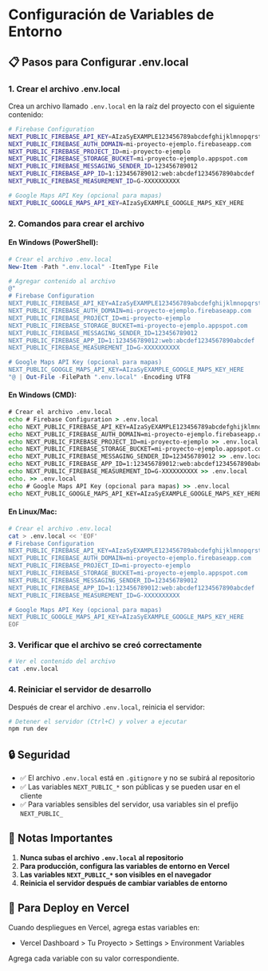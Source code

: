 # Configuración de Variables de Entorno

## 📋 Pasos para Configurar .env.local

### 1. Crear el archivo .env.local

Crea un archivo llamado `.env.local` en la raíz del proyecto con el siguiente contenido:

```bash
# Firebase Configuration
NEXT_PUBLIC_FIREBASE_API_KEY=AIzaSyEXAMPLE123456789abcdefghijklmnopqrstuvwxyz
NEXT_PUBLIC_FIREBASE_AUTH_DOMAIN=mi-proyecto-ejemplo.firebaseapp.com
NEXT_PUBLIC_FIREBASE_PROJECT_ID=mi-proyecto-ejemplo
NEXT_PUBLIC_FIREBASE_STORAGE_BUCKET=mi-proyecto-ejemplo.appspot.com
NEXT_PUBLIC_FIREBASE_MESSAGING_SENDER_ID=123456789012
NEXT_PUBLIC_FIREBASE_APP_ID=1:123456789012:web:abcdef1234567890abcdef
NEXT_PUBLIC_FIREBASE_MEASUREMENT_ID=G-XXXXXXXXXX

# Google Maps API Key (opcional para mapas)
NEXT_PUBLIC_GOOGLE_MAPS_API_KEY=AIzaSyEXAMPLE_GOOGLE_MAPS_KEY_HERE
```

### 2. Comandos para crear el archivo

#### En Windows (PowerShell):
```powershell
# Crear el archivo .env.local
New-Item -Path ".env.local" -ItemType File

# Agregar contenido al archivo
@"
# Firebase Configuration
NEXT_PUBLIC_FIREBASE_API_KEY=AIzaSyEXAMPLE123456789abcdefghijklmnopqrstuvwxyz
NEXT_PUBLIC_FIREBASE_AUTH_DOMAIN=mi-proyecto-ejemplo.firebaseapp.com
NEXT_PUBLIC_FIREBASE_PROJECT_ID=mi-proyecto-ejemplo
NEXT_PUBLIC_FIREBASE_STORAGE_BUCKET=mi-proyecto-ejemplo.appspot.com
NEXT_PUBLIC_FIREBASE_MESSAGING_SENDER_ID=123456789012
NEXT_PUBLIC_FIREBASE_APP_ID=1:123456789012:web:abcdef1234567890abcdef
NEXT_PUBLIC_FIREBASE_MEASUREMENT_ID=G-XXXXXXXXXX

# Google Maps API Key (opcional para mapas)
NEXT_PUBLIC_GOOGLE_MAPS_API_KEY=AIzaSyEXAMPLE_GOOGLE_MAPS_KEY_HERE
"@ | Out-File -FilePath ".env.local" -Encoding UTF8
```

#### En Windows (CMD):
```cmd
# Crear el archivo .env.local
echo # Firebase Configuration > .env.local
echo NEXT_PUBLIC_FIREBASE_API_KEY=AIzaSyEXAMPLE123456789abcdefghijklmnopqrstuvwxyz >> .env.local
echo NEXT_PUBLIC_FIREBASE_AUTH_DOMAIN=mi-proyecto-ejemplo.firebaseapp.com >> .env.local
echo NEXT_PUBLIC_FIREBASE_PROJECT_ID=mi-proyecto-ejemplo >> .env.local
echo NEXT_PUBLIC_FIREBASE_STORAGE_BUCKET=mi-proyecto-ejemplo.appspot.com >> .env.local
echo NEXT_PUBLIC_FIREBASE_MESSAGING_SENDER_ID=123456789012 >> .env.local
echo NEXT_PUBLIC_FIREBASE_APP_ID=1:123456789012:web:abcdef1234567890abcdef >> .env.local
echo NEXT_PUBLIC_FIREBASE_MEASUREMENT_ID=G-XXXXXXXXXX >> .env.local
echo. >> .env.local
echo # Google Maps API Key (opcional para mapas) >> .env.local
echo NEXT_PUBLIC_GOOGLE_MAPS_API_KEY=AIzaSyEXAMPLE_GOOGLE_MAPS_KEY_HERE >> .env.local
```

#### En Linux/Mac:
```bash
# Crear el archivo .env.local
cat > .env.local << 'EOF'
# Firebase Configuration
NEXT_PUBLIC_FIREBASE_API_KEY=AIzaSyEXAMPLE123456789abcdefghijklmnopqrstuvwxyz
NEXT_PUBLIC_FIREBASE_AUTH_DOMAIN=mi-proyecto-ejemplo.firebaseapp.com
NEXT_PUBLIC_FIREBASE_PROJECT_ID=mi-proyecto-ejemplo
NEXT_PUBLIC_FIREBASE_STORAGE_BUCKET=mi-proyecto-ejemplo.appspot.com
NEXT_PUBLIC_FIREBASE_MESSAGING_SENDER_ID=123456789012
NEXT_PUBLIC_FIREBASE_APP_ID=1:123456789012:web:abcdef1234567890abcdef
NEXT_PUBLIC_FIREBASE_MEASUREMENT_ID=G-XXXXXXXXXX

# Google Maps API Key (opcional para mapas)
NEXT_PUBLIC_GOOGLE_MAPS_API_KEY=AIzaSyEXAMPLE_GOOGLE_MAPS_KEY_HERE
EOF
```

### 3. Verificar que el archivo se creó correctamente

```bash
# Ver el contenido del archivo
cat .env.local
```

### 4. Reiniciar el servidor de desarrollo

Después de crear el archivo `.env.local`, reinicia el servidor:

```bash
# Detener el servidor (Ctrl+C) y volver a ejecutar
npm run dev
```

## 🔒 Seguridad

- ✅ El archivo `.env.local` está en `.gitignore` y no se subirá al repositorio
- ✅ Las variables `NEXT_PUBLIC_*` son públicas y se pueden usar en el cliente
- ✅ Para variables sensibles del servidor, usa variables sin el prefijo `NEXT_PUBLIC_`

## 📝 Notas Importantes

1. **Nunca subas el archivo `.env.local` al repositorio**
2. **Para producción, configura las variables de entorno en Vercel**
3. **Las variables `NEXT_PUBLIC_*` son visibles en el navegador**
4. **Reinicia el servidor después de cambiar variables de entorno**

## 🚀 Para Deploy en Vercel

Cuando despliegues en Vercel, agrega estas variables en:
- Vercel Dashboard > Tu Proyecto > Settings > Environment Variables

Agrega cada variable con su valor correspondiente.


